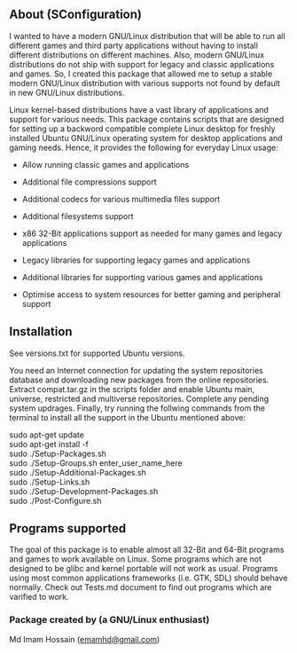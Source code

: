 About (SConfiguration)
------------

I wanted to have a modern GNU/Linux distribution that will be able to run all different games and third party applications without having to install different distributions on different machines. Also, modern GNU/Linux distributions do not ship with support for legacy and classic applications and games. So, I created this package that allowed me to setup a stable modern GNU/Linux distribution with various supports not found by default in new GNU/Linux distributions.

Linux kernel-based distributions have a vast library of applications and support for various needs. This package contains scripts that are designed for setting up a backword compatible complete Linux desktop for freshly installed Ubuntu GNU/Linux operating system for desktop applications and gaming needs. Hence, it provides the following for everyday Linux usage:

- Allow running classic games and applications

- Additional file compressions support

- Additional codecs for various multimedia files support

- Additional filesystems support

- x86 32-Bit applications support as needed for many games and legacy applications

- Legacy libraries for supporting legacy games and applications

- Additional libraries for supporting various games and applications

- Optimise access to system resources for better gaming and peripheral support

## Installation

See versions.txt for supported Ubuntu versions.

You need an Internet connection for updating the system repositories database and downloading new packages from the online repositories. Extract compat.tar.gz in the scripts folder and enable Ubuntu main, universe, restricted and multiverse repositories. Complete any pending system updrages. Finally, try running the follwing commands from the terminal to install all the support in the Ubuntu mentioned above:

sudo apt-get update  
sudo apt-get install -f  
sudo ./Setup-Packages.sh  
sudo ./Setup-Groups.sh enter_user_name_here  
sudo ./Setup-Additional-Packages.sh  
sudo ./Setup-Links.sh  
sudo ./Setup-Development-Packages.sh  
sudo ./Post-Configure.sh  

## Programs supported

The goal of this package is to enable almost all 32-Bit and 64-Bit programs and games to work available on Linux. Some programs which are not designed to be glibc and kernel portable will not work as usual. Programs using most common applications frameworks (i.e. GTK, SDL) should behave normally. Check out Tests.md document to find out programs which are varified to work.

### Package created by (a GNU/Linux enthusiast)

Md Imam Hossain (emamhd@gmail.com)
